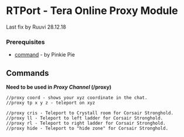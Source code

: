 # RTPort - Tera Online Proxy Module
Last fix by Ruuvi 28.12.18

### Prerequisites
* [command](https://github.com/pinkipi/command) - by Pinkie Pie

## Commands
**Need to be used in _Proxy Channel_ (/proxy)**
```
//proxy coord - shows your xyz coordinate in the chat.
//proxy tp x y z - teleport on xyz

//proxy cris - Teleport to Crystall room for Corsair Stronghold.
//proxy ll - Teleport to left ladder for Corsair Stronghold.
//proxy rl - Teleport to right ladder for Corsair Stronghold.
//proxy hide - Teleport to "hide zone" for Corsair Stronghold.
